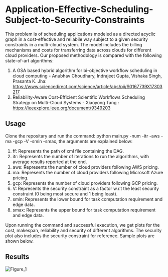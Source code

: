 # Application-Effective-Scheduling-Subject-to-Security-Constraints
This problem is of scheduling applications modeled as a directed acyclic graph in a cost-effective and reliabile way subject to a given security constraints in a multi-cloud system. The model includes the billing mechanisms and costs for transferring data across clouds for different cloud providers. Our proposed methodology is compared with the following state-of-art algorithms:

1) A GSA based hybrid algorithm for bi-objective workflow scheduling in cloud computing - Anubhav Choudhary, Indrajeet Gupta, Vishaka Singh, Prasanta K. Jha: https://www.sciencedirect.com/science/article/abs/pii/S0167739X17303217
2) Reliability-Aware Cost-Efficient Scientific Workflows Scheduling Strategy on Multi-Cloud Systems - Xiaoyong Tang : https://ieeexplore.ieee.org/document/9349203

## Usage
Clone the repositary and run the command: python main.py -num -itr -aws -ma -gcp -V -smin -smax, the arguments are explained below:

1) ff: Represents the path of xml file containing the DAG.
2) itr: Represents the number of iterations to run the algorithms, with average results reported at the end.
3) aws: Represents the number of cloud providers following AWS pricing.
4) ma: Represents the number of cloud providers following Microsoft Azure pricing.
5) gcp: Represents the number of cloud providers following GCP pricing.
6) V: Represents the security constraint as a factor w.r.t the least security constraint (0 being most secure and 1 being least).
7) smin: Represents the lower bound for task computation requirement and edge data.
8) smax: Represents the upper bound for task computation requirement and edge data.

Upon running the command and successful execution, we get plots for the cost, makespan, reliability and security of different algorithms. The security plot also includes the security constraint for reference. Sample plots are shown below.

## Results


![Figure_1](https://user-images.githubusercontent.com/64606981/204895868-b5ae7828-3381-4c6f-ab50-f600a3a08c7f.png)
